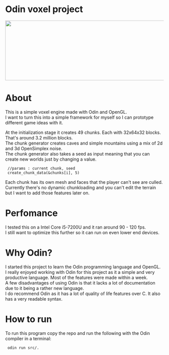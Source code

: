 # Odin voxel project
<p align="center">
 <img width="600" height="190" src="https://user-images.githubusercontent.com/60740181/226722737-d1c928dd-29e0-4d3e-aeb3-494a446acf41.gif">
</p>

# About
This is a simple voxel engine made with Odin and OpenGL. <br /> 
I want to turn this into a simple framework for myself so I can prototype different game ideas with it. <br />

At the initialization stage it creates 49 chunks. Each with 32x64x32 blocks. That's around 3.2 million blocks. <br />
The chunk generator creates caves and simple mountains using a mix of 2d and 3d OpenSimplex noise. <br />
The chunk generator also takes a seed as input meaning that you can create new worlds just by changing a value. <br />

```
 //params : current chunk, seed
 create_chunk_data(&chunks[i], 5)
```
Each chunk has its own mesh and faces that the player can't see are culled. <br />
Currently there's no dynamic chunkloading and you can't edit the terrain but I want to add those features later on. <br />

# Perfomance
I tested this on a Intel Core i5-7200U and it ran around 90 - 120 fps. <br />
I still want to optimize this further so it can run on even lower end devices. 

# Why Odin?
I started this project to learn the Odin programming language and OpenGL. <br />
I really enjoyed working with Odin for this project as it a simple and very productive language. Most of the features were made within a week.<br />
A few disadvantages of using Odin is that it lacks a lot of documentation due to it being a rather new language. <br />
I do recommend Odin as it has a lot of quality of life features over C. It also has a very readable syntax.

# How to run
To run this program copy the repo and run the following with the Odin compiler in a terminal:
```
 odin run src/. 
```
